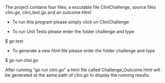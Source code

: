 The project contains four files, a excutable file CliniChallenge, source files clini.go, clini_test.go
and an outcome Html
* To run this program please simply click on CliniChallenge

* To run Unit Tests please enter the folder challenge and type

$ go test

* To generate a new html file please enter the folder challenge and type

$ go run clini.go

After running "go run clini.go" a html file called Challenge_Outcome.html
will be generated at the same path of clini.go to display the running results.
